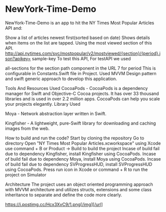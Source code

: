 
# NewYork-Time-Demo

NewYork-Time-Demo is an app to hit the NY Times Most Popular Articles API and:

Show a list of articles newest first(sorted based on date)
Shows details when items on the list are tapped.
Using the most viewed section of this API. http://api.nytimes.com/svc/mostpopular/v2/mostviewed/{section}/{period}.json?apikey= sample-key To test this API, For testAPI we used

all-sections for the section path component in the URL
7 for period
This is configurable in Constants.Swift file in Project. Used MVVM Design pattern and swift generic approach to develop this application.

Tools And Resources Used
CocoaPods - CocoaPods is a dependency manager for Swift and Objective-C Cocoa projects. It has over 33 thousand libraries and is used in over 2.2 million apps. CocoaPods can help you scale your projects elegantly.
Library Used 



Moya - Network abstraction layer written in Swift.

Kingfisher - A lightweight, pure-Swift library for downloading and caching images from the web.
 

How to build and run the code?
Start by cloning the repository
Go to directory
Open "NY Times Most Popular Articles.xcworkspace" using Xcode
use command + B or Product -> Build to build the project
Incase of build fail due to dependency Kingfisher, install Kingfisher using CocoaPods.
Incase of build fail due to dependency Moya, install Moya using CocoaPods.
Incase of build fail due to dependency SVProgressHUD, install SVProgressHUD using CocoaPods.
Press run icon in Xcode or command + R to run the project on Simulator


Architecture
The project uses an object oriented programming approach with MVVM architecture and utilizes structs, extensions and some class inheritance to separate and define the code more clearly.


https://i.postimg.cc/Hcx3XvC9/1.png[/img][/url]




